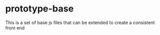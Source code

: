 prototype-base
==============

This is a set of base js files that can be extended to create a consistent front end

